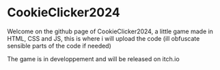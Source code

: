 # CookieClicker2024
Welcome on the github page of CookieClicker2024, a little game made in HTML, CSS and JS, this is where i will upload the code (ill obfuscate sensible parts of the code if needed)

The game is in developpement and will be released on itch.io
